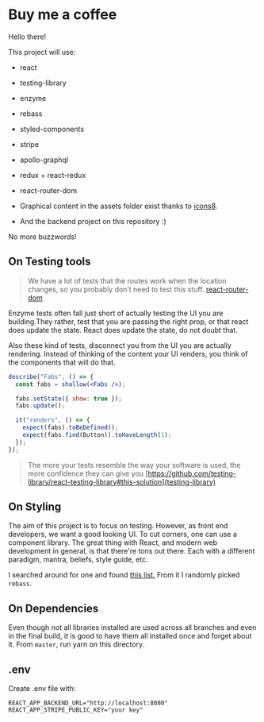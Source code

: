 # Buy me a coffee

Hello there!

This project will use:

- react

- testing-library
- enzyme

- rebass
- styled-components

- stripe

- apollo-graphql
- redux + react-redux
- react-router-dom

- Graphical content in the assets folder exist thanks to [icons8](https://icons8.com/).

- And the backend project on this repository :)

No more buzzwords!

## On Testing tools

> We have a lot of tests that the routes work when the location changes, so you probably don’t need to test this stuff. [react-router-dom](https://reacttraining.com/react-router/web/guides/testing#testing-navigating)

Enzyme tests often fall just short of actually testing the UI you are building.They rather, test that you are passing the right prop, or that react does update the state. React does update the state, do not doubt that.

Also these kind of tests, disconnect you from the UI you are actually rendering. Instead of thinking of the content your UI renders, you think of the components that will do that.

```jsx
describe("Fabs", () => {
  const fabs = shallow(<Fabs />);

  fabs.setState({ show: true });
  fabs.update();

  it("renders", () => {
    expect(fabs).toBeDefined();
    expect(fabs.find(Button)).toHaveLength(1);
  });
});
```

> The more your tests resemble the way your software is used, the more confidence they can give you [https://github.com/testing-library/react-testing-library#this-solution](testing-library)

## On Styling

The aim of this project is to focus on testing. However, as front end developers, we want a good looking UI. To cut corners, one can use a component library. The great thing with React, and modern web development in general, is that there're tons out there. Each with a different paradigm, mantra, beliefs, style guide, etc.

I searched around for one and found [this list.](https://github.com/brillout/awesome-react-components#ui-frameworks) From it I randomly picked `rebass`.

## On Dependencies

Even though not all libraries installed are used across all branches and even in the final build, it is good to have them all installed once and forget about it. From `master`, run yarn on this directory.

## .env

Create .env file with:

```
REACT_APP_BACKEND_URL="http://localhost:8080"
REACT_APP_STRIPE_PUBLIC_KEY="your key"
```
